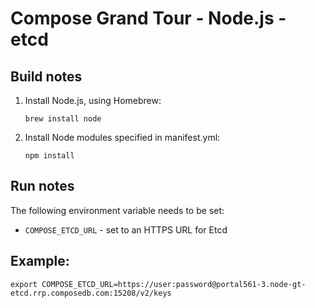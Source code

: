 # Compose Grand Tour - Node.js - etcd

## Build notes

1. Install Node.js, using Homebrew:

    ```
    brew install node
    ```

2. Install Node modules specified in manifest.yml:

    ```
    npm install
    ```

## Run notes

The following environment variable needs to be set:

* `COMPOSE_ETCD_URL` -  set to an HTTPS URL for Etcd

## Example:

```
export COMPOSE_ETCD_URL=https://user:password@portal561-3.node-gt-etcd.rrp.composedb.com:15208/v2/keys
```


